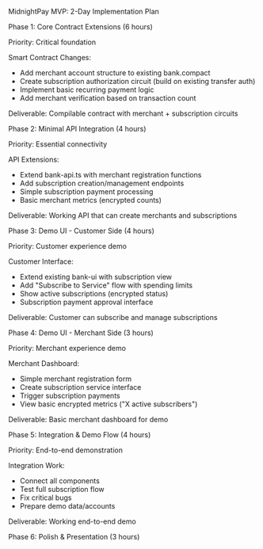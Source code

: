   MidnightPay MVP: 2-Day Implementation Plan

  Phase 1: Core Contract Extensions (6 hours)

  Priority: Critical foundation

  Smart Contract Changes:
  - Add merchant account structure to existing bank.compact
  - Create subscription authorization circuit (build on existing transfer auth)
  - Implement basic recurring payment logic
  - Add merchant verification based on transaction count

  Deliverable: Compilable contract with merchant + subscription circuits

  Phase 2: Minimal API Integration (4 hours)

  Priority: Essential connectivity

  API Extensions:
  - Extend bank-api.ts with merchant registration functions
  - Add subscription creation/management endpoints
  - Simple subscription payment processing
  - Basic merchant metrics (encrypted counts)

  Deliverable: Working API that can create merchants and subscriptions

  Phase 3: Demo UI - Customer Side (4 hours)

  Priority: Customer experience demo

  Customer Interface:
  - Extend existing bank-ui with subscription view
  - Add "Subscribe to Service" flow with spending limits
  - Show active subscriptions (encrypted status)
  - Subscription payment approval interface

  Deliverable: Customer can subscribe and manage subscriptions

  Phase 4: Demo UI - Merchant Side (3 hours)

  Priority: Merchant experience demo

  Merchant Dashboard:
  - Simple merchant registration form
  - Create subscription service interface
  - Trigger subscription payments
  - View basic encrypted metrics ("X active subscribers")

  Deliverable: Basic merchant dashboard for demo

  Phase 5: Integration & Demo Flow (4 hours)

  Priority: End-to-end demonstration

  Integration Work:
  - Connect all components
  - Test full subscription flow
  - Fix critical bugs
  - Prepare demo data/accounts

  Deliverable: Working end-to-end demo

  Phase 6: Polish & Presentation (3 hours)